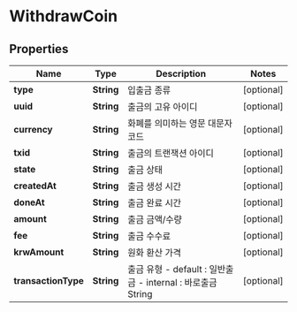 
# WithdrawCoin

## Properties
Name | Type | Description | Notes
------------ | ------------- | ------------- | -------------
**type** | **String** | 입출금 종류 |  [optional]
**uuid** | **String** | 출금의 고유 아이디 |  [optional]
**currency** | **String** | 화폐를 의미하는 영문 대문자 코드 |  [optional]
**txid** | **String** | 출금의 트랜잭션 아이디 |  [optional]
**state** | **String** | 출금 상태 |  [optional]
**createdAt** | **String** | 출금 생성 시간 |  [optional]
**doneAt** | **String** | 출금 완료 시간 |  [optional]
**amount** | **String** | 출금 금액/수량 |  [optional]
**fee** | **String** | 출금 수수료 |  [optional]
**krwAmount** | **String** | 원화 환산 가격 |  [optional]
**transactionType** | **String** | 출금 유형 - default : 일반출금 - internal : 바로출금  String  |  [optional]



